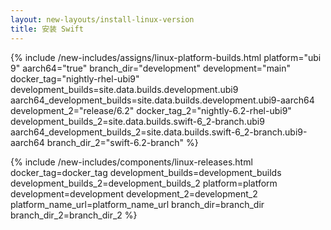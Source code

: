 ```yaml
---
layout: new-layouts/install-linux-version
title: 安装 Swift
---
```


{% include /new-includes/assigns/linux-platform-builds.html
    platform="ubi 9"
    aarch64="true"
    branch_dir="development"
    development="main"
    docker_tag="nightly-rhel-ubi9"
    development_builds=site.data.builds.development.ubi9
    aarch64_development_builds=site.data.builds.development.ubi9-aarch64
    development_2="release/6.2"
    docker_tag_2="nightly-6.2-rhel-ubi9"
    development_builds_2=site.data.builds.swift-6_2-branch.ubi9
    aarch64_development_builds_2=site.data.builds.swift-6_2-branch.ubi9-aarch64
    branch_dir_2="swift-6.2-branch"
%}

{% include /new-includes/components/linux-releases.html
  docker_tag=docker_tag
  development_builds=development_builds
  development_builds_2=development_builds_2
  platform=platform
  development=development
  development_2=development_2
  platform_name_url=platform_name_url
  branch_dir=branch_dir
  branch_dir_2=branch_dir_2
%}